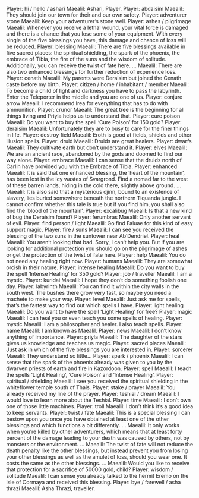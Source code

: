 Player: hi / hello / ashari
Maealil: Ashari, Player.
Player: abdaisim
Maealil: They should join our town for their and our own safety.
Player: adventurer stone
Maealil: Keep your adventurer’s stone well.
Player: ashes / pilgrimage
Maealil: Whenever you receive a lethal wound, your vital force is damaged and there is a chance that you lose some of your equipment. With every single of the five blessings you have, this damage and chance of loss will be reduced.
Player: blessing
Maealil: There are five blessings available in five sacred places: the spiritual shielding, the spark of the phoenix, the embrace of Tibia, the fire of the suns and the wisdom of solitude. Additionally, you can receive the twist of fate here. …
Maealil: There are also two enhanced blessings for further reduction of experience loss.
Player: cenath
Maealil: My parents were Deraisim but joined the Cenath caste before my birth.
Player: citizen / home / inhabitant / member
Maealil: To become a child of light and darkness you have to pass the labyrinth. Enter the Teleporter in the middle and you are one of us.
Player: conjure arrow
Maealil: I recommend Irea for everything that has to do with ammunition.
Player: crunor
Maealil: The great tree is the beginning for all things living and Priyla helps us to understand that.
Player: cure poison
Maealil: Do you want to buy the spell ‘Cure Poison’ for 150 gold?
Player: deraisim
Maealil: Unfortunately they are to busy to care for the finer things in life.
Player: destroy field
Maealil: Eroth is good at fields, shields and other illusion spells.
Player: druid
Maealil: Druids are great healers.
Player: dwarfs
Maealil: They cultivate earth but don’t understand it.
Player: elves
Maealil: We are an ancient race, abandoned by the gods and doomed to find our way alone.
Player: embrace
Maealil: I can sense that the druids north of Carlin have provided you with the Embrace of Tibia.
Player: enhanced
Maealil: It is said that one enhanced blessing, the ‘heart of the mountain’, has been lost in the icy wastes of Svargrond. Find a nomad far to the west of these barren lands, hiding in the cold there, slightly above ground. …
Maealil: It is also said that a mysterious djinn, bound to an existence of slavery, lies buried somewhere beneath the northern Tiquanda jungle. I cannot confirm whether this tale is true but if you find him, you shall also find the ‘blood of the mountain’.
Player: excalibug
Maealil: Is that a new kind of bug the Deraisim found?
Player: ferumbras
Maealil: Only another servant of evil.
Player: find person / light
Maealil: Go find Faluae for this kind of easy support magic.
Player: fire / suns
Maealil: I can see you received the blessing of the two suns in the suntower near Ab’Dendriel.
Player: heal
Maealil: You aren’t looking that bad. Sorry, I can’t help you. But if you are looking for additional protection you should go on the pilgrimage of ashes or get the protection of the twist of fate here.
Player: help
Maealil: You do not need any healing right now.
Player: humans
Maealil: They are somewhat orcish in their nature.
Player: intense healing
Maealil: Do you want to buy the spell ‘Intense Healing’ for 350 gold?
Player: job / traveller
Maealil: I am a mystic.
Player: kuridai
Maealil: I hope they don’t do something foolish one day.
Player: labyrinth
Maealil: You can find it within the city walls in the south west. The bushes there grow very fast, so maybe you need a machete to make your way.
Player: level
Maealil: Just ask me for spells, that’s the fastest way to find out which spells I have.
Player: light healing
Maealil: Do you want to have the spell ‘Light Healing’ for free?
Player: magic
Maealil: I can heal you or even teach you some spells of healing.
Player: mystic
Maealil: I am a philosopher and healer. I also teach spells.
Player: name
Maealil: I am known as Maealil.
Player: news
Maealil: I don’t know anything of importance.
Player: priyla
Maealil: The daughter of the stars gives us knowledge and teaches us magic.
Player: sacred places
Maealil: Just ask in which of the five blessings you are interested in.
Player: sorcerer
Maealil: They understand so little…
Player: spark / phoenix
Maealil: I can sense that the spark of the phoenix already was given to you by the dwarven priests of earth and fire in Kazordoon.
Player: spell
Maealil: I teach the spells ‘Light Healing’, ‘Cure Poison’ and ‘Intense Healing’.
Player: spiritual / shielding
Maealil: I see you received the spiritual shielding in the whiteflower temple south of Thais.
Player: stake / prayer
Maealil: You already received my line of the prayer.
Player: teshial / dream
Maealil: I would love to learn more about the Teshial.
Player: time
Maealil: I don’t own one of those little machines.
Player: troll
Maealil: I don’t think it’s a good idea to keep servants.
Player: twist / fate
Maealil: This is a special blessing I can bestow upon you once you have obtained at least one of the other blessings and which functions a bit differently. …
Maealil: It only works when you’re killed by other adventurers, which means that at least forty percent of the damage leading to your death was caused by others, not by monsters or the environment. …
Maealil: The twist of fate will not reduce the death penalty like the other blessings, but instead prevent you from losing your other blessings as well as the amulet of loss, should you wear one. It costs the same as the other blessings. …
Maealil: Would you like to receive that protection for a sacrifice of 50000 gold, child?
Player: wisdom / solitude
Maealil: I can sense you already talked to the hermit Eremo on the isle of Cormaya and received this blessing.
Player: bye / farewell / asha thrazi
Maealil: Asha Thrazi, traveller.
